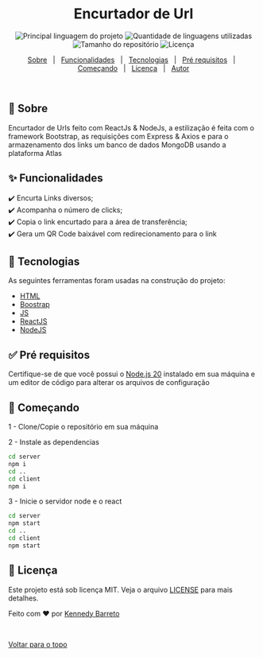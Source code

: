 <div align="center" id="top"> 
</div>

<h1 align="center"> Encurtador de Url
 </h1>

<p align="center">
  <img alt="Principal linguagem do projeto" src="https://img.shields.io/github/languages/top/KennedyBarreto/url-shortener?color=af0fff">

  <img alt="Quantidade de linguagens utilizadas" src="https://img.shields.io/github/languages/count/KennedyBarreto/url-shortener?color=af0fff">

  <img alt="Tamanho do repositório" src="https://img.shields.io/github/repo-size/KennedyBarreto/url-shortener?color=af0fff">

  <img alt="Licença" src="https://img.shields.io/github/license/KennedyBarreto/url-shortener?color=af0fff">

</p>

<p align="center">
  <a href="#dart-sobre">Sobre</a> &#xa0; | &#xa0; 
  <a href="#sparkles-funcionalidades">Funcionalidades</a> &#xa0; | &#xa0;
  <a href="#rocket-tecnologias">Tecnologias</a> &#xa0; | &#xa0;
  <a href="#white_check_mark-pré-requisitos">Pré requisitos</a> &#xa0; | &#xa0;
  <a href="#checkered_flag-começando">Começando</a> &#xa0; | &#xa0;
  <a href="#memo-licença">Licença</a> &#xa0; | &#xa0;
  <a href="https://github.com/KennedyBarreto" target="_blank">Autor</a>
</p>

<br>

## :dart: Sobre

Encurtador de Urls feito com ReactJs & NodeJs, a estilização é feita com o framework Bootstrap,
as requisições com Express & Axios e para o armazenamento dos links um banco de dados MongoDB usando
a plataforma Atlas

## :sparkles: Funcionalidades

:heavy_check_mark: Encurta Links diversos; <br>
:heavy_check_mark: Acompanha o número de clicks; <br>
:heavy_check_mark: Copia o link encurtado para a área de transferência;<br>
:heavy_check_mark: Gera um QR Code baixável com redirecionamento para o link<br>

## :rocket: Tecnologias

As seguintes ferramentas foram usadas na construção do projeto:

- [HTML](https://developer.mozilla.org/pt-BR/docs/Web/HTML)
- [Boostrap](https://getbootstrap.com/)
- [JS](https://developer.mozilla.org/pt-BR/docs/Web/JavaScript)
- [ReactJS](https://react.dev/)
- [NodeJS](https://nodejs.org/en)

## :white_check_mark: Pré requisitos

Certifique-se de que você possui o <a href="https://nodejs.org/en">Node.js 20</a> instalado
em sua máquina e um editor de código para alterar os arquivos de configuração

## :checkered_flag: Começando

1 - Clone/Copie o repositório em sua máquina

2 - Instale as dependencias

```bash
cd server
npm i
cd ..
cd client
npm i
```

3 - Inicie o servidor node e o react

```bash
cd server
npm start
cd ..
cd client
npm start
```

## :memo: Licença

Este projeto está sob licença MIT. Veja o arquivo [LICENSE](LICENSE.md) para mais detalhes.

Feito com :heart: por <a href="https://github.com/KennedyBarreto" target="_blank">Kennedy Barreto</a>

&#xa0;

<a href="#top">Voltar para o topo</a>
